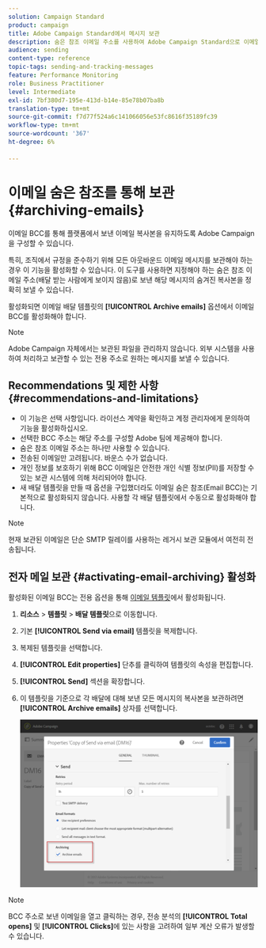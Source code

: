 ```yaml
---
solution: Campaign Standard
product: campaign
title: Adobe Campaign Standard에서 메시지 보관
description: 숨은 참조 이메일 주소를 사용하여 Adobe Campaign Standard으로 이메일을 보관하는 방법을 알아봅니다.
audience: sending
content-type: reference
topic-tags: sending-and-tracking-messages
feature: Performance Monitoring
role: Business Practitioner
level: Intermediate
exl-id: 7bf380d7-195e-413d-b14e-85e78b07ba8b
translation-type: tm+mt
source-git-commit: f7d77f524a6c141066056e53fc8616f35189fc39
workflow-type: tm+mt
source-wordcount: '367'
ht-degree: 6%

---
```


# 이메일 숨은 참조를 통해 보관{#archiving-emails}

이메일 BCC를 통해 플랫폼에서 보낸 이메일 복사본을 유지하도록 Adobe Campaign을 구성할 수 있습니다.

특히, 조직에서 규정을 준수하기 위해 모든 아웃바운드 이메일 메시지를 보관해야 하는 경우 이 기능을 활성화할 수 있습니다. 이 도구를 사용하면 지정해야 하는 숨은 참조 이메일 주소(배달 받는 사람에게 보이지 않음)로 보낸 해당 메시지의 숨겨진 복사본을 정확히 보낼 수 있습니다.

활성화되면 이메일 배달 템플릿의 **[!UICONTROL Archive emails]** 옵션에서 이메일 BCC를 활성화해야 합니다.

>[!NOTE]
>
>Adobe Campaign 자체에서는 보관된 파일을 관리하지 않습니다. 외부 시스템을 사용하여 처리하고 보관할 수 있는 전용 주소로 원하는 메시지를 보낼 수 있습니다.

## Recommendations 및 제한 사항 {#recommendations-and-limitations}

* 이 기능은 선택 사항입니다. 라이선스 계약을 확인하고 계정 관리자에게 문의하여 기능을 활성화하십시오.
* 선택한 BCC 주소는 해당 주소를 구성할 Adobe 팀에 제공해야 합니다.
* 숨은 참조 이메일 주소는 하나만 사용할 수 있습니다.
* 전송된 이메일만 고려됩니다. 바운스 수가 없습니다.
* 개인 정보를 보호하기 위해 BCC 이메일은 안전한 개인 식별 정보(PII)를 저장할 수 있는 보관 시스템에 의해 처리되어야 합니다.
* 새 배달 템플릿을 만들 때 옵션을 구입했더라도 이메일 숨은 참조(Email BCC)는 기본적으로 활성화되지 않습니다. 사용할 각 배달 템플릿에서 수동으로 활성화해야 합니다.

>[!NOTE]
>
>현재 보관된 이메일은 단순 SMTP 릴레이를 사용하는 레거시 보관 모듈에서 여전히 전송됩니다.

## 전자 메일 보관 {#activating-email-archiving} 활성화

활성화된 이메일 BCC는 전용 옵션을 통해 [이메일 템플릿](../../start/using/marketing-activity-templates.md)에서 활성화됩니다.

1. **리소스** > **템플릿** > **배달 템플릿**&#x200B;으로 이동합니다.
1. 기본 **[!UICONTROL Send via email]** 템플릿을 복제합니다.
1. 복제된 템플릿을 선택합니다.
1. **[!UICONTROL Edit properties]** 단추를 클릭하여 템플릿의 속성을 편집합니다.
1. **[!UICONTROL Send]** 섹션을 확장합니다.
1. 이 템플릿을 기준으로 각 배달에 대해 보낸 모든 메시지의 복사본을 보관하려면 **[!UICONTROL Archive emails]** 상자를 선택합니다.

   ![](assets/email_archiving.png)

>[!NOTE]
>
>BCC 주소로 보낸 이메일을 열고 클릭하는 경우, 전송 분석의 **[!UICONTROL Total opens]** 및 **[!UICONTROL Clicks]**&#x200B;에 있는 사항을 고려하여 일부 계산 오류가 발생할 수 있습니다.
